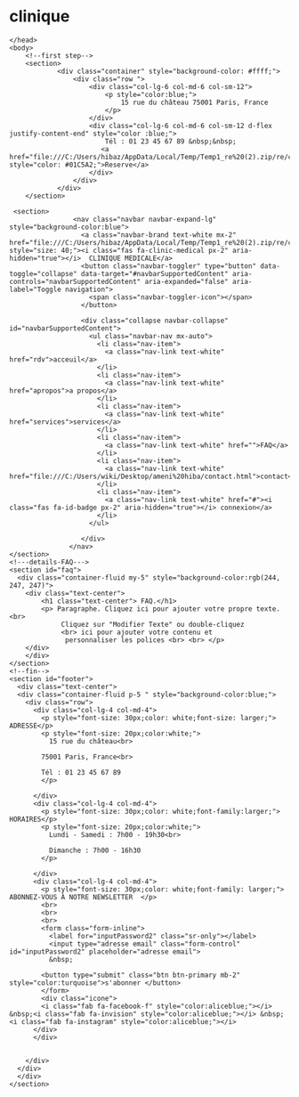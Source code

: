 # clinique<!DOCTYPE html>
<!-- saved from url=(0077)file:///C:/Users/hibaz/AppData/Local/Temp/Temp1_re%20(2).zip/re/clinique.html -->
<html><head>
  <link rel="stylesheet" href="style.css" type="text/css">

  <link rel="stylesheet" href="https://stackpath.bootstrapcdn.com/bootstrap/4.4.1/css/bootstrap.min.css" integrity="sha384-Vkoo8x4CGsO3+Hhxv8T/Q5PaXtkKtu6ug5TOeNV6gBiFeWPGFN9MuhOf23Q9Ifjh" crossorigin="anonymous">

  <meta http-equiv="Content-Type" content="text/html; charset=UTF-8">

  <meta name="viewport" content="width=device-width,initial-scale=1">
  <link rel="stylesheet" href="style.css" type="text/css">
  <link rel="stylesheet" href="./mclinique_files/bootstrap.min.css">
  <script src="./mclinique_files/a076d05399.js.téléchargement"></script><link rel="stylesheet" href="./mclinique_files/free.min.css" media="all">

    </head>
    <body>
        <!--first step-->
        <section>
                <div class="container" style="background-color: #ffff;">
                    <div class="row ">
                        <div class="col-lg-6 col-md-6 col-sm-12">
                            <p style="color:blue;">
                                15 rue du château 75001 Paris, France
                            </p>
                        </div>
                        <div class="col-lg-6 col-md-6 col-sm-12 d-flex justify-content-end" style="color :blue;">
                            Tél : 01 23 45 67 89 &nbsp;&nbsp;
                           <a href="file:///C:/Users/hibaz/AppData/Local/Temp/Temp1_re%20(2).zip/re/clinique.html#" style="color: #01C5A2;">Reserve</a>
                        </div>
                    </div>
                </div>
        </section>
<!--second step-->
     <section>
                    <nav class="navbar navbar-expand-lg" style="background-color:blue">
                      <a class="navbar-brand text-white mx-2" href="file:///C:/Users/hibaz/AppData/Local/Temp/Temp1_re%20(2).zip/re/clinique.html#" style="size: 40;"><i class="fas fa-clinic-medical px-2" aria-hidden="true"></i>  CLINIQUE MEDICALE</a>
                      <button class="navbar-toggler" type="button" data-toggle="collapse" data-target="#navbarSupportedContent" aria-controls="navbarSupportedContent" aria-expanded="false" aria-label="Toggle navigation">
                        <span class="navbar-toggler-icon"></span>
                      </button>
                
                      <div class="collapse navbar-collapse" id="navbarSupportedContent">
                        <ul class="navbar-nav mx-auto">
                          <li class="nav-item">
                            <a class="nav-link text-white" href="rdv">acceuil</a>
                          </li>
                          <li class="nav-item">
                            <a class="nav-link text-white" href="apropos">a propos</a>
                          </li>
                          <li class="nav-item">
                            <a class="nav-link text-white" href="services">services</a>
                          </li>
                          <li class="nav-item">
                            <a class="nav-link text-white" href="">FAQ</a>
                          </li>
                          <li class="nav-item">
                            <a class="nav-link text-white" href="file:///C:/Users/wiki/Desktop/ameni%20hiba/contact.html">contact</a>
                          </li>
                          <li class="nav-item">
                            <a class="nav-link text-white" href="#"><i class="fas fa-id-badge px-2" aria-hidden="true"></i> connexion</a>
                          </li>
                        </ul>
                        
                      </div>
                   </nav>
    </section>
    <!---details-FAQ--->
    <section id="faq">
      <div class="container-fluid my-5" style="background-color:rgb(244, 247, 247)">
        <div class="text-center">
            <h1 class="text-center"> FAQ.</h1>
            <p> Paragraphe. Cliquez ici pour ajouter votre propre texte.<br>
                 Cliquez sur "Modifier Texte" ou double-cliquez  
                 <br> ici pour ajouter votre contenu et
                  personnaliser les polices <br> <br> </p>
        </div>
        </div>
    </section>
    <!--fin-->
    <section id="footer">
      <div class="text-center">
      <div class="container-fluid p-5 " style="background-color:blue;">
        <div class="row">
          <div class="col-lg-4 col-md-4">
            <p style="font-size: 30px;color: white;font-size: larger;">   ADRESSE</p>
            <p style="font-size: 20px;color:white;">
              15 rue du château<br>

            75001 Paris, France<br>

            Tél : 01 23 45 67 89
            </p>

          </div>
          <div class="col-lg-4 col-md-4">
            <p style="font-size: 30px;color: white;font-family:larger;">   HORAIRES</p>
            <p style="font-size: 20px;color:white;">
              Lundi - Samedi : 7h00 - 19h30<br>

              Dimanche : 7h00 - 16h30
            </p>

          </div>
          <div class="col-lg-4 col-md-4">
            <p style="font-size: 30px;color: white;font-family: larger;"> ABONNEZ-VOUS À NOTRE NEWSLETTER  </p>
            <br>
            <br>
            <br>
            <form class="form-inline">
              <label for="inputPassword2" class="sr-only"></label>
              <input type="adresse email" class="form-control" id="inputPassword2" placeholder="adresse email">
              &nbsp;
            
            <button type="submit" class="btn btn-primary mb-2" style="color:turquoise">s'abonner </button>
            </form>
            <div class="icone">
            <i class="fab fa-facebook-f" style="color:aliceblue;"></i> &nbsp;<i class="fab fa-invision" style="color:aliceblue;"></i> &nbsp;<i class="fab fa-instagram" style="color:aliceblue;"></i>
          </div>
          </div>


        </div>
      </div>
      </div>
    </section>
<!--java-->
<script src="./mclinique_files/jquery-3.4.1.slim.min.js.téléchargement" integrity="sha384-J6qa4849blE2+poT4WnyKhv5vZF5SrPo0iEjwBvKU7imGFAV0wwj1yYfoRSJoZ+n" crossorigin="anonymous"></script>
<script src="./mclinique_files/popper.min.js.téléchargement" integrity="sha384-Q6E9RHvbIyZFJoft+2mJbHaEWldlvI9IOYy5n3zV9zzTtmI3UksdQRVvoxMfooAo" crossorigin="anonymous"></script>
<script src="./mclinique_files/bootstrap.min.js.téléchargement" integrity="sha384-wfSDF2E50Y2D1uUdj0O3uMBJnjuUD4Ih7YwaYd1iqfktj0Uod8GCExl3Og8ifwB6" crossorigin="anonymous"></script>


</body></html>
